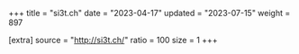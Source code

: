 +++
title = "si3t.ch"
date = "2023-04-17"
updated = "2023-07-15"
weight = 897

[extra]
source = "http://si3t.ch/"
ratio = 100
size = 1
+++
